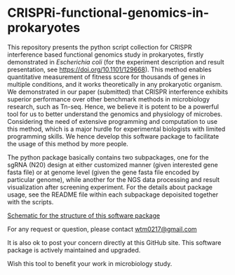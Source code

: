 # CRISPRi-functional-genomics-in-prokaryotes

This repository presents the python script collection for CRISPR interference based functional genomics study in prokaryotes, firstly demonstrated in *Escherichia coli* (for the experiment description and result presentation, see https://doi.org/10.1101/129668). This method enables quantitative measurement of fitness score for thousands of genes in multiple conditions, and it works theoretically in any prokaryotic organism. We demonstrated in our paper (submitted) that CRISPR interference exhibits superior performance over other benchmark methods in microbiology research, such as Tn-seq. Hence, we believe it is potent to be a powerful tool for us to better understand the genomics and physiology of microbes. Considering the need of extensive programming and computation to use this method, which is a major hurdle for experimental biologists with limited programming skills. We hence develop this software package to facilitate the usage of this method by more people.

The python package basically contains two subpackages, one for the sgRNA (N20) design at either customized manner (given interested gene fasta file) or at genome level (given the gene fasta file encoded by particular genome), while another for the NGS data processing and result visualization after screening experiment. For the details about package usage, see the README file within each subpackage depoisited together with the scripts.

[Schematic for the structure of this software package](./package_framework.png)

For any request or question, please contact wtm0217@gmail.com

It is also ok to post your concern directly at this GitHub site. This software package is actively maintained and upgraded.

Wish this tool to benefit your work in microbiology study.

